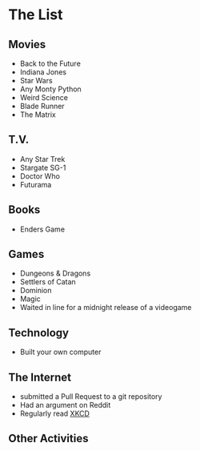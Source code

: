 
# The List

## Movies
* Back to the Future
* Indiana Jones
* Star Wars
* Any Monty Python
* Weird Science
* Blade Runner
* The Matrix

## T.V.
* Any Star Trek
* Stargate SG-1
* Doctor Who
* Futurama

## Books
* Enders Game

## Games
* Dungeons & Dragons
* Settlers of Catan
* Dominion
* Magic
* Waited in line for a midnight release of a videogame

## Technology
* Built your own computer

## The Internet
* submitted a Pull Request to a git repository
* Had an argument on Reddit
* Regularly read [XKCD](http://xkcd.com)

## Other Activities
